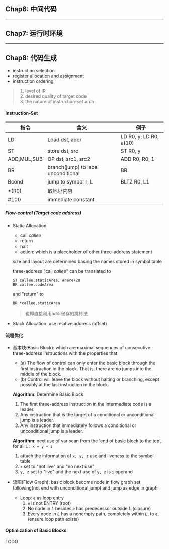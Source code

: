 ## Chap6: 中间代码

----

## Chap7: 运行时环境

----

## Chap8: 代码生成

- instruction selection
- register allocation and assignment
- instruction ordering

> 1. level of IR
> 2. desired quality of target code
> 3. the nature of instruction-set arch

#### Instruction-Set

|指令|含义|例子|
|-|-|-|
|LD| Load dst, addr | LD R0, y; LD R0, a(10) |
|ST| store dst, src | ST R0, y|
|ADD,MUL,SUB| OP dst, src1, src2 | ADD R0, R0, 1 |
|BR| branch(jump) to label unconditional | BR 
|Bcond| jump to symbol r, L | BLTZ R0, L1 | 
|*(R0)| 取地址内容 |
|#100| immediate constant |

##### Flow-control (Target code address)

- Static Allocation
    - call *callee*
    - return
    - halt
    - action: which is a placeholder of other three-address statement
    
    size and layout are determined basing the names stored in symbol table

    three-address "call *callee*" can be translated to
    ```armasm
    ST callee.staticArea, #here+20 
    BR callee.codeArea
    ```
    and "return" to

    ```
    BR *callee.staticArea
    ```
    > 也即直接利用addr储存的跳转法
- Stack Allocation: use relative address (offset)
    
#### 流程优化

- 基本块(Basic Block): which are maximal sequences of consecutive three-address instructions with the properties that
    - (a) The flow of control can only enter the basic block through the first instruction in the block. That is, there are no jumps into the middle of the block.
    - (b) Control will leave the block without halting or branching, except possibly at the last instruction in the block.
    
    **Algorithm**: Determine Basic Block
    1. The first three-address instruction in the intermediate code is a leader.
    2. Any instruction that is the target of a conditional or unconditional jump is a leader.
    3. Any instruction that immediately follows a conditional or unconditional jump is a leader.
    
    **Algorithm**: next use of var
    scan from the 'end of basic block to the top', for all `i: x = y + z`
    1. attach the information of `x, y, z` use and liveness to the symbol table
    2. `x` set to "not live" and "no next use"
    2. `y, z` set to "live" and the next use of `y, z` is `i` operand
- 流图(Flow Graph): basic block become node in flow graph
    set following(not end with unconditional jump) and jump as edge in graph
    
    - Loop: `e` as loop entry
        1. `e` is not ENTRY (root) 
        2. No node in $L$ besides `e` has predecessor outside $L$ (closure)
        3. Every node in $L$ has a nonempty path, completely within $L$, to `e`, (ensure loop path exists)

#### Optimization of Basic Blocks

TODO